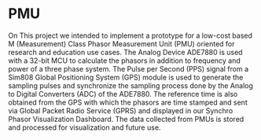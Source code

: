 # PMU


On This project we intended to implement a prototype for a low-cost based M
(Measurement) Class Phasor Measurement Unit (PMU) oriented for research and
education use cases. The Analog Device ADE7880 is used with a 32-bit MCU to
calculate the phasors in addition to frequency and power of a three phase system.
The Pulse per Second (PPS) signal from a Sim808 Global Positioning System (GPS)
module is used to generate the sampling pulses and synchronize the sampling process
done by the Analog to Digital Converters (ADC) of the ADE7880. The reference
time is also obtained from the GPS with which the phasors are time stamped and
sent via Global Packet Radio Service (GPRS) and displayed in our Synchro Phasor
Visualization Dashboard. The data collected from PMUs is stored and processed
for visualization and future use.
